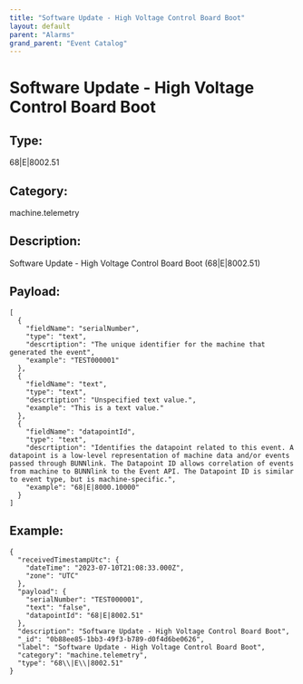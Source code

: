 ```yaml
---
title: "Software Update - High Voltage Control Board Boot"
layout: default
parent: "Alarms"
grand_parent: "Event Catalog"
---
```


# Software Update - High Voltage Control Board Boot

## Type:

68\|E\|8002.51

## Category:

machine.telemetry

## Description: 

Software Update - High Voltage Control Board Boot (68\|E\|8002.51)

## Payload:

```
[
  {
    "fieldName": "serialNumber",
    "type": "text",
    "descrtiption": "The unique identifier for the machine that generated the event",
    "example": "TEST000001"
  },
  {
    "fieldName": "text",
    "type": "text",
    "descrtiption": "Unspecified text value.",
    "example": "This is a text value."
  },
  {
    "fieldName": "datapointId",
    "type": "text",
    "descrtiption": "Identifies the datapoint related to this event. A datapoint is a low-level representation of machine data and/or events passed through BUNNlink. The Datapoint ID allows correlation of events from machine to BUNNlink to the Event API. The Datapoint ID is similar to event type, but is machine-specific.",
    "example": "68|E|8000.10000"
  }
]
```

## Example:

```
{
  "receivedTimestampUtc": {
    "dateTime": "2023-07-10T21:08:33.000Z",
    "zone": "UTC"
  },
  "payload": {
    "serialNumber": "TEST000001",
    "text": "false",
    "datapointId": "68|E|8002.51"
  },
  "description": "Software Update - High Voltage Control Board Boot",
  "_id": "0b88ee85-1bb3-49f3-b789-d0f4d6be0626",
  "label": "Software Update - High Voltage Control Board Boot",
  "category": "machine.telemetry",
  "type": "68\\|E\\|8002.51"
}
```
